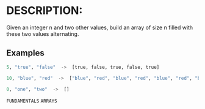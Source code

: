 # DESCRIPTION:

Given an integer n and two other values, build an array of size n filled with these two values alternating.

## Examples
```python
5, "true", "false"  ->  [true, false, true, false, true]
```

```python
10, "blue", "red"  ->  ["blue", "red", "blue", "red", "blue", "red", "blue", "red", "blue", "red"]
```

```python
0, "one", "two"  ->  []
```


`FUNDAMENTALS` `ARRAYS`
